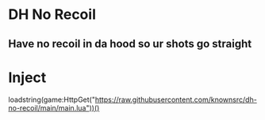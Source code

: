# DH No Recoil
## Have no recoil in da hood so ur shots go straight

# Inject
loadstring(game:HttpGet("https://raw.githubusercontent.com/knownsrc/dh-no-recoil/main/main.lua"))()
